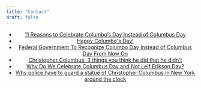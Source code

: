 ```yaml
---
title: "Contact"
draft: false
---
```


<center>
<ul>
  <li><a href="https://hornetapp.com/stories/11-reasons-to-celebrate-columbos-day-instead-of-columbus-day/">11 Reasons to Celebrate Columbo’s Day Instead of Columbus Day</a></li>
  <li><a href="https://www.dailykos.com/stories/2014/10/13/1336255/-Happy-Columbo-s-Day">Happy Columbo's Day!</a></li>
  <li><a href="http://www.breakingburgh.com/federal-government-to-recognize-columbo-day-instead-of-columbus-day-from-now-on/">Federal Government To Recognize Columbo Day Instead of Columbus Day From Now On</a></li>
  <li><a href="https://www.washingtonpost.com/news/answer-sheet/wp/2013/10/14/christopher-columbus-3-things-you-think-he-did-that-he-didnt/?utm_term=.d0a46ab8c325">Christopher Columbus: 3 things you think he did that he didn’t</a></li>
  <li><a href="http://news.nationalgeographic.com/2015/10/151011-columbus-day-leif-erikson-italian-americans-holiday-history/">Why Do We Celebrate Columbus Day and Not Leif Erikson Day?</a></li>
  <li><a href="https://www.washingtonpost.com/news/post-nation/wp/2017/10/07/why-police-have-to-guard-a-statue-of-christopher-columbus-in-new-york-around-the-clock/?utm_term=.c122394aca3c">Why police have to guard a statue of Christopher Columbus in New York around the clock</a></li>
</ul>  
</center>

